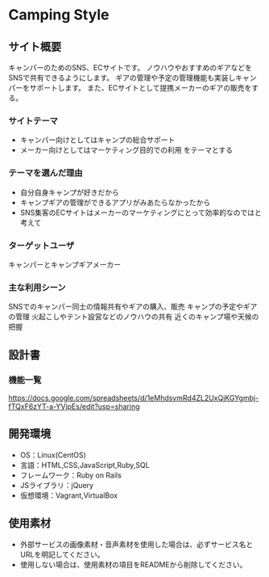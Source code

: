 # Camping Style

## サイト概要
キャンパーのためのSNS、ECサイトです。
ノウハウやおすすめのギアなどをSNSで共有できるようにします。
ギアの管理や予定の管理機能も実装しキャンパーをサポートします。
また、ECサイトとして提携メーカーのギアの販売をする。

### サイトテーマ
- キャンパー向けとしてはキャンプの総合サポート
- メーカー向けとしてはマーケティング目的での利用
をテーマとする

### テーマを選んだ理由
- 自分自身キャンプが好きだから
- キャンプギアの管理ができるアプリがみあたらなかったから
- SNS集客のECサイトはメーカーのマーケティングにとって効率的なのではと考えて

### ターゲットユーザ
キャンパーとキャンプギアメーカー

### 主な利用シーン
SNSでのキャンパー同士の情報共有やギアの購入、販売
キャンプの予定やギアの管理
火起こしやテント設営などのノウハウの共有
近くのキャンプ場や天候の把握

## 設計書

### 機能一覧
https://docs.google.com/spreadsheets/d/1eMhdsvmRd4ZL2UxQjKGYgmbj-fTQxF6zYT-a-YVjpEs/edit?usp=sharing

## 開発環境
- OS：Linux(CentOS)
- 言語：HTML,CSS,JavaScript,Ruby,SQL
- フレームワーク：Ruby on Rails
- JSライブラリ：jQuery
- 仮想環境：Vagrant,VirtualBox

## 使用素材
- 外部サービスの画像素材・音声素材を使用した場合は、必ずサービス名とURLを明記してください。
- 使用しない場合は、使用素材の項目をREADMEから削除してください。